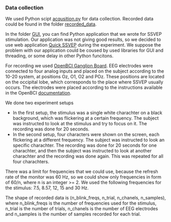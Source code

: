 ### Data collection

We used Python scipt [acqusition.py](https://github.com/srete/ssvep-bci/blob/main/data_collection/acquisition.py) for data collection. Recorded data could be found in the folder [recorded_data](https://github.com/srete/ssvep-bci/tree/main/data_collection/recorded_data).


In the folder [GUI](https://github.com/srete/ssvep-bci/tree/main/data_collection/GUI), you can find Python application that we wrote for SSVEP stimulation. Our application was not giving good results, so we decided to use web application [Quick SSVEP](https://omids.github.io/quickssvep/) during the experiment. We suppose the problem with our application could be coused by used libraries for GUI and threading, or some delay in other Python funcitons.

For recording we used [OpenBCI Ganglion Board](https://docs.openbci.com/Ganglion/GanglionLanding/). EEG electrodes were connected to four analog inputs and placed on the subject according to the 10-20 system, at positions Oz, O1, O2 and POz. These positions are located on the occipital lobe, which corresponds to the place where SSVEP usually occurs. The electrodes were placed according to the instructions available in the OpenBCI [documentation](https://docs.openbci.com/GettingStarted/Biosensing-Setups/EEGSetup/).

We done two experiment setups
- In the first setup, the stimulus was a single white charachter on a black background, which was flickering at a certain frequency. The subject was instructed to look at the stimulus and try to focus on it. The recording was done for 20 seconds.
- In the second setup, four characters were shown on the screen, each flickering at a different frequency. The subject was instructed to look an specific charachter. The recording was done for 20 seconds for one charachter, and then the subject was instructed to look at another charachter and the recording was done again. This was repeated for all four charachters.

There was a limit for frequencies that we could use, because the refresh rate of the monitor was 60 Hz, so we could show only frequencies in form of 60/n, where n is an integer >= 2. We used the following frequencies for the stimulus: 7.5, 8.57, 12, 15 and 30 Hz.

The shape of recorded data is (n_blink_freqs, n_trial, n_chanels, n_samples), where n_blink_freqs is the number of frequencies used for the stimulus, n_trial is the number of trials, n_chanels is the number of EEG electrodes and n_samples is the number of samples recorded for each trial.
